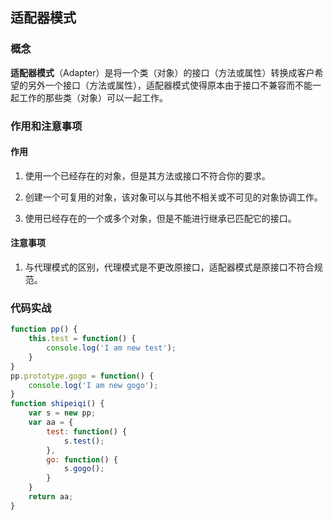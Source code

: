 ## 适配器模式

### 概念

**适配器模式**（Adapter）是将一个类（对象）的接口（方法或属性）转换成客户希望的另外一个接口（方法或属性），适配器模式使得原本由于接口不兼容而不能一起工作的那些类（对象）可以一起工作。

### 作用和注意事项

#### 作用

1. 使用一个已经存在的对象，但是其方法或接口不符合你的要求。

2. 创建一个可复用的对象，该对象可以与其他不相关或不可见的对象协调工作。

3. 使用已经存在的一个或多个对象，但是不能进行继承已匹配它的接口。

#### 注意事项

1. 与代理模式的区别，代理模式是不更改原接口，适配器模式是原接口不符合规范。

### 代码实战

```javascript
function pp() {
    this.test = function() {
        console.log('I am new test');
    }
}
pp.prototype.gogo = function() {
    console.log('I am new gogo');
}
function shipeiqi() {
    var s = new pp;
    var aa = {
        test: function() {
            s.test();
        },
        go: function() {
            s.gogo();
        }
    }
    return aa;
}

```

